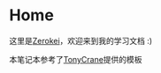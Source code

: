 # Home

这里是[Zerokei](https://github.com/Zerokei)，欢迎来到我的学习文档 :)

本笔记本参考了[TonyCrane](https://github.com/TonyCrane)提供的模板